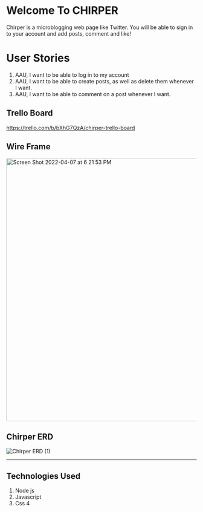 # Welcome To CHIRPER
Chirper is a microblogging web page like Twitter. You will be able to sign in to your account and add posts, comment and like!

# User Stories
1. AAU, I want to be able to log in to my account
2. AAU, I want to be able to create posts, as well as delete them whenever I want.
3. AAU, I want to be able to comment on a post whenever I want.


## Trello Board
https://trello.com/b/bXhG7QzA/chirper-trello-board

## Wire Frame

<img width="696" alt="Screen Shot 2022-04-07 at 6 21 53 PM" src="https://user-images.githubusercontent.com/84055237/162344798-ee942ceb-7ed4-4c96-a3a2-85bff160af74.png">

## Chirper ERD

![Chirper ERD (1)](https://user-images.githubusercontent.com/84055237/162527557-71af8245-d9ae-4992-8eca-9c5c650b68df.png)


-------------------------------------------------------------



## Technologies Used
 1. Node js
 2. Javascript
 3. Css
 4
